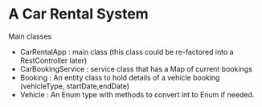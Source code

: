 # A Car Rental System

Main classes
- CarRentalApp : main class (this class could be re-factored into a RestController later)
- CarBookingService : service class that has a Map of current bookings
- Booking : An entity class to hold details of a vehicle booking (vehicleType, startDate,endDate)
- Vehicle : An Enum type with methods to convert int to Enum if needed.